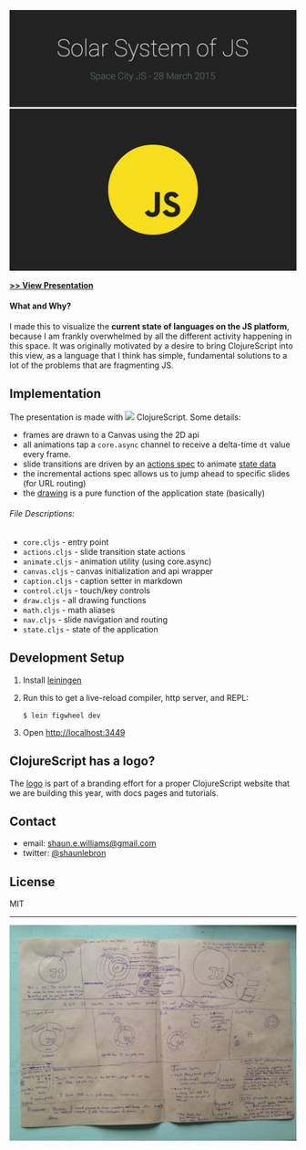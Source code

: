 [![title](title.png)](http://shaunlebron.github.io/solar-system-of-js/)
[![preview](preview.gif)](http://shaunlebron.github.io/solar-system-of-js/)

__[>> View Presentation](http://shaunlebron.github.io/solar-system-of-js/)__

#### What and Why?

I made this to visualize the __current state of languages on the JS platform__,
because I am frankly overwhelmed by all the different activity happening in
this space.  It was originally motivated by a desire to bring ClojureScript
into this view, as a language that I think has simple, fundamental solutions to
a lot of the problems that are fragmenting JS.

## Implementation

The presentation is made with <img
src="http://shaunlebron.github.io/solar-system-of-js/cljs.svg" height="32px">
ClojureScript.  Some details:

- frames are drawn to a Canvas using the 2D api
- all animations tap a `core.async` channel to receive a delta-time `dt` value every frame.
- slide transitions are driven by an [actions spec] to animate [state data]
- the incremental actions spec allows us to jump ahead to specific slides (for URL routing)
- the [drawing] is a pure function of the application state (basically)

###### File Descriptions:

- `core.cljs` - entry point
- `actions.cljs` - slide transition state actions
- `animate.cljs` - animation utility (using core.async)
- `canvas.cljs` - canvas initialization and api wrapper
- `caption.cljs` - caption setter in markdown
- `control.cljs` - touch/key controls
- `draw.cljs` - all drawing functions
- `math.cljs` - math aliases
- `nav.cljs` - slide navigation and routing
- `state.cljs` - state of the application

## Development Setup

1. Install [leiningen]
2. Run this to get a live-reload compiler, http server, and REPL:

    ```
    $ lein figwheel dev
    ```

3. Open <http://localhost:3449>

## ClojureScript has a logo?

The [logo] is part of a branding effort for a proper ClojureScript
website that we are building this year, with docs pages and tutorials.

## Contact

- email: <shaun.e.williams@gmail.com>
- twitter: [@shaunlebron](http://twitter.com/shaunlebron)

## License

MIT

----

[![sketch](sketch.jpg)](https://raw.githubusercontent.com/shaunlebron/solar-system-of-js/master/sketch.jpg)

[actions spec]:https://github.com/shaunlebron/solar-system-of-js/blob/master/src/solar_system_of_js/actions.cljs#L160
[state data]:https://github.com/shaunlebron/solar-system-of-js/blob/master/src/solar_system_of_js/state.cljs#L5
[drawing]:https://github.com/shaunlebron/solar-system-of-js/blob/master/src/solar_system_of_js/draw.cljs#L459
[leiningen]:http://leiningen.org/
[logo]:https://github.com/oakmac/cljs.info/blob/master/00-scrap/cljs_logo-01.svg

